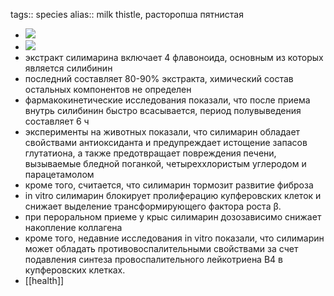 tags:: species
alias:: milk thistle, расторопша пятнистая

- ![](https://peach-geographical-bat-397.mypinata.cloud/ipfs/QmVyrEhtK18fr7Bx32VwWoZZ8JWdc5TdC4JSPytrTtPQL9)
- ![](https://peach-geographical-bat-397.mypinata.cloud/ipfs/QmZ74D4QxPLYHqcj3FvQWk4sJGxjkV6XYhj2LxuEt4mHza)
- экстракт силимарина включает 4 флавоноида, основным из которых является силибинин
- последний составляет 80-90% экстракта, химический состав остальных компонентов не определен
- фармакокинетические исследования показали, что после приема внутрь силибинин быстро всасывается, период полувыведения составляет 6 ч
- эксперименты на животных показали, что силимарин обладает свойствами антиоксиданта и предупреждает истощение запасов глутатиона, а также предотвращает повреждения печени, вызываемые бледной поганкой, четыреххлористым углеродом и парацетамолом
- кроме того, считается, что силимарин тормозит развитие фиброза
- in vitro силимарин блокирует пролиферацию купферовских клеток и снижает выделение трансформирующего фактора роста β.
- при пероральном приеме у крыс силимарин дозозависимо снижает накопление коллагена
- кроме того, недавние исследования in vitro показали, что силимарин может обладать противовоспалительными свойствами за счет подавления синтеза провоспалительного лейкотриена В4 в купферовских клетках.
- [[health]]